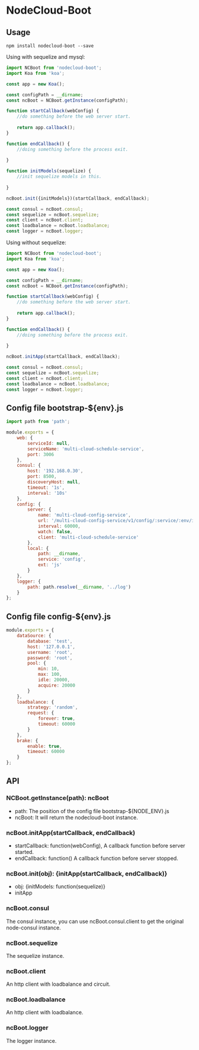 # NodeCloud-Boot

## Usage

```
npm install nodecloud-boot --save
```

Using with sequelize and mysql:

```javascript
import NCBoot from 'nodecloud-boot';
import Koa from 'koa';

const app = new Koa();

const configPath = __dirname;
const ncBoot = NCBoot.getInstance(configPath);

function startCallback(webConfig) {
    //do something before the web server start.
    
    return app.callback();
}

function endCallback() {
    //doing something before the process exit.
    
}

function initModels(sequelize) {
    //init sequelize models in this.
    
}

ncBoot.init({initModels})(startCallback, endCallback);

const consul = ncBoot.consul;
const sequelize = ncBoot.sequelize;
const client = ncBoot.client;
const loadbalance = ncBoot.loadbalance;
const logger = ncBoot.logger;
```

Using without sequelize:
```javascript
import NCBoot from 'nodecloud-boot';
import Koa from 'koa';

const app = new Koa();

const configPath = __dirname;
const ncBoot = NCBoot.getInstance(configPath);

function startCallback(webConfig) {
    //do something before the web server start.
    
    return app.callback();
}

function endCallback() {
    //doing something before the process exit.
    
}

ncBoot.initApp(startCallback, endCallback);

const consul = ncBoot.consul;
const sequelize = ncBoot.sequelize;
const client = ncBoot.client;
const loadbalance = ncBoot.loadbalance;
const logger = ncBoot.logger;
```

## Config file bootstrap-${env}.js

```javascript
import path from 'path';

module.exports = {
    web: {
        serviceId: null,
        serviceName: 'multi-cloud-schedule-service',
        port: 3006
    },
    consul: {
        host: '192.168.0.30',
        port: 8500,
        discoveryHost: null,
        timeout: '1s',
        interval: '10s'
    },
    config: {
        server: {
            name: 'multi-cloud-config-service',
            url: '/multi-cloud-config-service/v1/config/:service/:env/inner',
            interval: 60000,
            watch: false,
            client: 'multi-cloud-schedule-service'
        },
        local: {
            path: __dirname,
            service: 'config',
            ext: 'js'
        }
    },
    logger: {
        path: path.resolve(__dirname, '../log')
    }
};
```

## Config file config-${env}.js

```javascript
module.exports = {
    dataSource: {
        database: 'test',
        host: '127.0.0.1',
        username: 'root',
        password: 'root',
        pool: {
            min: 10,
            max: 100,
            idle: 20000,
            acquire: 20000
        }
    },
    loadbalance: {
        strategy: 'random',
        request: {
            forever: true,
            timeout: 60000
        }
    },
    brake: {
        enable: true,
        timeout: 60000
    }
};
```

## API

### NCBoot.getInstance(path): ncBoot

* path: The position of the config file bootstrap-${NODE_ENV}.js
* ncBoot: It will return the nodecloud-boot instance.

### ncBoot.initApp(startCallback, endCallback)

* startCallback: function(webConfig), A callback function before server started.
* endCallback: function() A callback function before server stopped.

### ncBoot.init(obj): {initApp(startCallback, endCallback)}

* obj: {initModels: function(sequelize)}
* initApp

### ncBoot.consul

The consul instance, you can use ncBoot.consul.client to get the original node-consul instance.

### ncBoot.sequelize

The sequelize instance.

### ncBoot.client

An http client with loadbalance and circuit.

### ncBoot.loadbalance

An http client with loadbalance.

### ncBoot.logger

The logger instance.